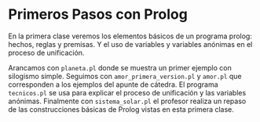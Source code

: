 # Primeros Pasos con Prolog

En la primera clase veremos los elementos básicos de un programa prolog: hechos, reglas y premisas. Y el uso de variables y variables anónimas en el proceso de unificación.

Arancamos con `planeta.pl` donde se muestra un primer ejemplo con silogismo simple.
Seguimos con `amor_primera_version.pl` y `amor.pl` que corresponden a los ejemplos del apunte de cátedra.
El programa `tecnicos.pl` se usa para explicar el proceso de unificación y las variables anónimas.
Finalmente con `sistema_solar.pl` el profesor realiza un repaso de las construcciones básicas de Prolog vistas en esta primera clase.
